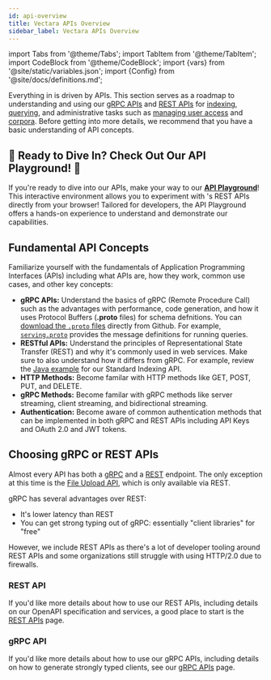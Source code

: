 ```yaml
---
id: api-overview
title: Vectara APIs Overview
sidebar_label: Vectara APIs Overview
---
```


import Tabs from '@theme/Tabs';
import TabItem from '@theme/TabItem';
import CodeBlock from '@theme/CodeBlock';
import {vars} from '@site/static/variables.json';
import {Config} from '@site/docs/definitions.md';

Everything in <Config v="names.product"/> is driven by APIs. This section serves 
as a roadmap to understanding and using our [gRPC APIs](/docs/api-reference/protobuf-definitions) and 
[REST APIs](/docs/api-reference/rest) for [indexing](/docs/learn/select-ideal-indexing-api), [querying](/docs/api-reference/search-apis/search), and administrative tasks 
such as [managing user access](/docs/api-reference/admin-apis/manage-users/manage-user) and [corpora](/docs/api-reference/admin-apis/admin). Before getting into more 
details, we recommend that you have a basic understanding of API concepts.

## :star2: Ready to Dive In? Check Out Our API Playground! :star2:

If you're ready to dive into our APIs, make your way to our [**API Playground**](/docs/rest-api/vectara-rest-api)! 
This interactive environment allows you to experiment with <Config v="names.product"/>'s REST APIs 
directly from your browser! Tailored for developers, the API Playground 
offers a hands-on experience to understand and demonstrate our capabilities.

## Fundamental API Concepts

Familiarize yourself with the fundamentals of Application Programming 
Interfaces (APIs) including what APIs are, how they work, common use cases, 
and other key concepts:

* **gRPC APIs:** Understand the basics of gRPC (Remote Procedure Call) such as 
  the advantages with performance, code generation, and how it uses Protocol 
  Buffers (**.proto** files) for schema defnitions. You can [download the `.proto` files](https://github.com/vectara/protos/tree/main) directly 
  from Github. For example, [`serving.proto`](https://github.com/vectara/protos/blob/main/serving.proto) 
provides the message definitions for running queries.
* **RESTful APIs:** Understand the principles of Representational State Transfer 
  (REST) and why it's commonly used in web services. Make sure to also 
  understand how it differs from gRPC. For example, review the [Java example](/docs/getting-started-samples/RestIndex.java) for our 
  Standard Indexing API. 
* **HTTP Methods:** Become familar with HTTP methods like GET, POST, PUT, and DELETE.
* **gRPC Methods:** Become familar with gRPC methods like server streaming, client
  streaming, and bidirectional streaming.
* **Authentication:** Become aware of common authentication methods that can be 
  implemented in both gRPC and REST APIs including API Keys and OAuth 2.0 and 
  JWT tokens.

## Choosing gRPC or REST APIs
Almost every API has both a [gRPC](https://en.wikipedia.org/wiki/GRPC) and a 
[REST](https://en.wikipedia.org/wiki/Representational_state_transfer) endpoint.
The only exception at this time is the [File Upload API](/docs/api-reference/indexing-apis/file-upload/file-upload),
which is only available via REST.

gRPC has several advantages over REST:
- It's lower latency than REST
- You can get strong typing out of gRPC: essentially "client libraries" for "free"

However, we include REST APIs as there's a lot of developer tooling around REST
APIs and some organizations still struggle with using HTTP/2.0 due to firewalls.

### REST API
If you'd like more details about how to use our REST APIs, including details on
our OpenAPI specification and services, a good place to start is the [REST APIs](rest)
page.

### gRPC API
If you'd like more details about how to use our gRPC APIs, including details on
how to generate strongly typed clients, see our [gRPC APIs](protobuf-definitions) page.